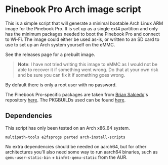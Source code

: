 # Pinebook Pro Arch image script

This is a simple script that will generate a minimal bootable Arch Linux ARM image for the Pinebook Pro. It is set up as a single ext4 partition and only has the minimum packages needed to boot the Pinebook Pro and connect to Wi-Fi. The image could either be used as-is, or written to an SD card to use to set up an Arch system yourself on the eMMC.

See the releases page for a prebuilt image.

>**Note**: I have not tried writing this image to eMMC as I would not be able to recover it if something went wrong. Do that at your own risk and be sure you can fix it if something goes wrong.

By default there is only a root user with no password.

The Pinebook Pro-specific packages are taken from [Brian Salcedo](https://github.com/salcedo)'s repository [here](https://simulated.earth/archlinux/pinebookpro/aarch64/). The PKGBUILDs used can be found [here](https://github.com/salcedo/pinebookpro-PKGBUILDs).

## Dependencies
This script has only been tested on an Arch x86\_64 system.

```
multipath-tools e2fsprogs parted arch-install-scripts
```

No extra dependencies should be needed on aarch64, but for other architectures you'll also need some way to run aarch64 binaries, such as `qemu-user-static-bin` + `binfmt-qemu-static` from the AUR.
